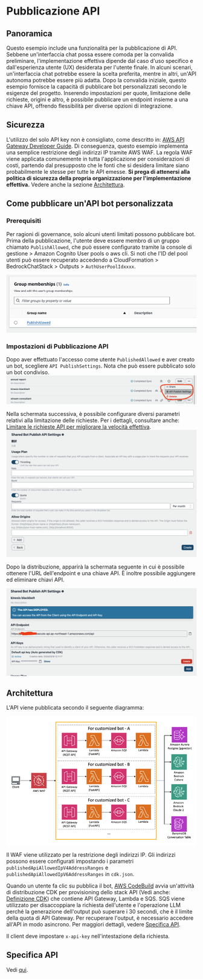 # Pubblicazione API

## Panoramica

Questo esempio include una funzionalità per la pubblicazione di API. Sebbene un'interfaccia chat possa essere comoda per la convalida preliminare, l'implementazione effettiva dipende dal caso d'uso specifico e dall'esperienza utente (UX) desiderata per l'utente finale. In alcuni scenari, un'interfaccia chat potrebbe essere la scelta preferita, mentre in altri, un'API autonoma potrebbe essere più adatta. Dopo la convalida iniziale, questo esempio fornisce la capacità di pubblicare bot personalizzati secondo le esigenze del progetto. Inserendo impostazioni per quote, limitazione delle richieste, origini e altro, è possibile pubblicare un endpoint insieme a una chiave API, offrendo flessibilità per diverse opzioni di integrazione.

## Sicurezza

L'utilizzo del solo API key non è consigliato, come descritto in: [AWS API Gateway Developer Guide](https://docs.aws.amazon.com/apigateway/latest/developerguide/api-gateway-api-usage-plans.html). Di conseguenza, questo esempio implementa una semplice restrizione degli indirizzi IP tramite AWS WAF. La regola WAF viene applicata comunemente in tutta l'applicazione per considerazioni di costi, partendo dal presupposto che le fonti che si desidera limitare siano probabilmente le stesse per tutte le API emesse. **Si prega di attenersi alla politica di sicurezza della propria organizzazione per l'implementazione effettiva.** Vedere anche la sezione [Architettura](#architettura).

## Come pubblicare un'API bot personalizzata

### Prerequisiti

Per ragioni di governance, solo alcuni utenti limitati possono pubblicare bot. Prima della pubblicazione, l'utente deve essere membro di un gruppo chiamato `PublishAllowed`, che può essere configurato tramite la console di gestione > Amazon Cognito User pools o aws cli. Si noti che l'ID del pool utenti può essere recuperato accedendo a CloudFormation > BedrockChatStack > Outputs > `AuthUserPoolIdxxxx`.

![](./imgs/group_membership_publish_allowed.png)

### Impostazioni di Pubblicazione API

Dopo aver effettuato l'accesso come utente `PublishedAllowed` e aver creato un bot, scegliere `API PublishSettings`. Nota che può essere pubblicato solo un bot condiviso.
![](./imgs/bot_api_publish_screenshot.png)

Nella schermata successiva, è possibile configurare diversi parametri relativi alla limitazione delle richieste. Per i dettagli, consultare anche: [Limitare le richieste API per migliorare la velocità effettiva](https://docs.aws.amazon.com/apigateway/latest/developerguide/api-gateway-request-throttling.html).
![](./imgs/bot_api_publish_screenshot2.png)

Dopo la distribuzione, apparirà la schermata seguente in cui è possibile ottenere l'URL dell'endpoint e una chiave API. È inoltre possibile aggiungere ed eliminare chiavi API.

![](./imgs/bot_api_publish_screenshot3.png)

## Architettura

L'API viene pubblicata secondo il seguente diagramma:

![](./imgs/published_arch.png)

Il WAF viene utilizzato per la restrizione degli indirizzi IP. Gli indirizzi possono essere configurati impostando i parametri `publishedApiAllowedIpV4AddressRanges` e `publishedApiAllowedIpV6AddressRanges` in `cdk.json`.

Quando un utente fa clic su pubblica il bot, [AWS CodeBuild](https://aws.amazon.com/codebuild/) avvia un'attività di distribuzione CDK per provisioning dello stack API (Vedi anche: [Definizione CDK](../cdk/lib/api-publishment-stack.ts)) che contiene API Gateway, Lambda e SQS. SQS viene utilizzato per disaccoppiare la richiesta dell'utente e l'operazione LLM perché la generazione dell'output può superare i 30 secondi, che è il limite della quota di API Gateway. Per recuperare l'output, è necessario accedere all'API in modo asincrono. Per maggiori dettagli, vedere [Specifica API](#api-specification).

Il client deve impostare `x-api-key` nell'intestazione della richiesta.

## Specifica API

Vedi [qui](https://aws-samples.github.io/bedrock-claude-chat).